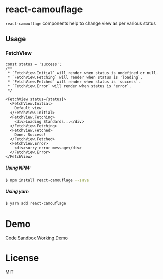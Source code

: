 # react-camouflage
`react-camouflage` components help to change view as per various status

## Usage

### FetchView

```
const status = 'success';
/**
 * `FetchView.Initial` will render when status is undefined or null.
 * `FetchView.Fetching` will render when status is 'loading`.
 * `FetchView.Fetched` will render when status is 'success`.
 * `FetchView.Error` will render when status is 'error`.
 */

<FetchView status={status}>
  <FetchView.Initial>
    Default view
  </FetchView.Initial>
  <FetchView.Fetching>
    <div>Loading Standards...</div>
  </FetchView.Fetching>
  <FetchView.Fetched>
    Done. Success!
  </FetchView.Fetched>
  <FetchView.Error>
    <div>sorry error message</div>
  </FetchView.Error>
</FetchView>
```

##### Using NPM:

```sh
$ npm install react-camouflage --save
```

##### Using yarn

```sh
$ yarn add react-camouflage
```

# Demo

[Code Sandbox Working Demo](https://codesandbox.io/s/react-camouflage-test-in-ts-f139j)

# License
MIT